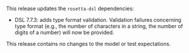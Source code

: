 This release updates the `rosetta-dsl` dependencies:

- DSL 7.7.3: adds type format validation. Validation failures concerning type format (e.g., the number of characters in a string, the number of digits of a number) will now be provided.

This release contains no changes to the model or test expectations.
